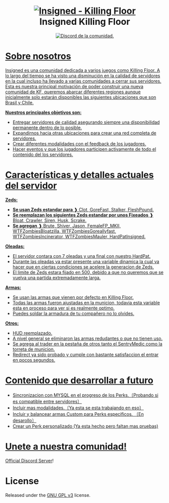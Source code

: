 <h1 align="center">
  <br>
  <a href="https://github.com/Yek-h/Insigned"><img src="https://i.imgur.com/MlebHLU.png" alt="Insigned - Killing Floor"></a>
  <br>
  Insigned Killing Floor
  <br>
</h1>

<p align="center">
  <a href="https://discord.gg/gBrURTZsSk">
    <img src="https://discordapp.com/api/guilds/735957302544433333/widget.png?style=shield" alt="Discord de la comunidad.">
</p>
  
# Sobre nosotros 

Insigned es una comunidad dedicada a varios juegos como Killing Floor. A lo largo del tiempo se ha visto una disminución en la calidad de servidores en la cual incluso ha llevado a varias comunidades a cerrar sus servidores.
Esta es nuestra principal motivación de poder construir una nueva comunidad de KF, queremos abarcar diferentes regiones aunque inicialmente solo estarán disponibles las siguientes ubicaciones que son Brasil y Chile.  

**Nuestros principales objetivos son:**

- Entregar servidores de calidad asegurando siempre una disponibilidad permanente dentro de lo posible.
- Expandirnos hacia otras ubicaciones para crear una red completa de servidores.
- Crear diferentes modalidades con el feedback de los jugadores.
- Hacer eventos y que los jugadores participen activamente de todo el contenido del los servidores.

# Características y detalles actuales del servidor

**Zeds:** 

- **Se usan Zeds estandar para** ❱ Clot, GoreFast, Stalker, FleshPound.
- **Se reemplazan los siguientes Zeds estandar por unos Fixeados** ❱ Bloat, Crawler, Siren, Husk, Scrake. 
- **Se agregan** ❱ Brute, Shiver, Jason, FemaleFP_MKII, WTFZombiesBloatzilla, WTFZombiesGoreallyfast, WTFZombiesIncinerator, WTFZombiesMauler, HardPatInsigned.
  
**Oleadas:** 

- El servidor contara con 7 oleadas y una final con nuestro HardPat.
- Durante las oleadas va estar presente una variable dinamica la cual va hacer que en ciertas condiciones se acelere la generacion de Zeds.
- El limite de Zeds estara fijado en 500, debido a que no queremos que se vuelva una partida extremadamente larga. 
  
**Armas:**   
  
- Se usan las armas que vienen por defecto en Killing Floor.
- Todas las armas fueron ajustadas en la municion, todavia esta variable esta en proceso para ver si es realmente optimo.
- Puedes soldar la armadura de tu compañero no lo olvides.
  
**Otros:** 
  
- HUD reemplazado.
- A nivel general se eliminaron las armas redudantes o que no tienen uso.
- Se agrega al trader en la pestaña de otros tanto el SentryMedic como la torreta de municion.
- Redirect ya sido probado y cumple con bastante satisfaccion el entrar en pocos segundos.

# Contenido que desarrollar a futuro

- Sincronizacion con MYSQL en el progreso de los Perks.〔Probando si es compatible entre servidores〕
- Incluir mas modalidades.〔Ya esta se esta trabajando en eso〕 
- Incluir y balancear armas Custom para Perks especificos. 〔En desarollo〕
- Crear un Perk personalizado (Ya esta hecho pero faltan mas pruebas)

# Unete a nuestra comunidad!

[Official Discord Server](https://discord.gg/gBrURTZsSk)!

# License

Released under the [GNU GPL v3](https://www.gnu.org/licenses/gpl-3.0.en.html) license.

